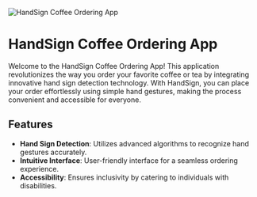 ![HandSign Coffee Ordering App](https://example.com/handsign-coffee-app.jpg)

# HandSign Coffee Ordering App

Welcome to the HandSign Coffee Ordering App! This application revolutionizes the way you order your favorite coffee or tea by integrating innovative hand sign detection technology. With HandSign, you can place your order effortlessly using simple hand gestures, making the process convenient and accessible for everyone.

## Features

- **Hand Sign Detection**: Utilizes advanced algorithms to recognize hand gestures accurately.
- **Intuitive Interface**: User-friendly interface for a seamless ordering experience.
- **Accessibility**: Ensures inclusivity by catering to individuals with disabilities.
